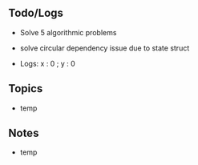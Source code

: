 ## Todo/Logs
- Solve 5 algorithmic problems
- solve circular dependency issue due to state struct

- Logs: x : 0 ; y : 0

## Topics
- temp


## Notes
- temp


